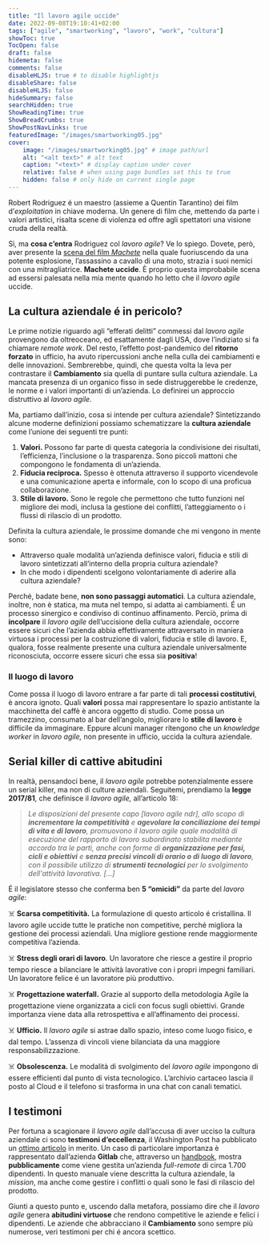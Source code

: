 ```yaml
---
title: "Il lavoro agile uccide"
date: 2022-09-08T19:10:41+02:00
tags: ["agile", "smartworking", "lavoro", "work", "cultura"]
showToc: true
TocOpen: false
draft: false
hidemeta: false
comments: false
disableHLJS: true # to disable highlightjs
disableShare: false
disableHLJS: false
hideSummary: false
searchHidden: true
ShowReadingTime: true
ShowBreadCrumbs: true
ShowPostNavLinks: true
featuredImage: "/images/smartworking05.jpg"
cover:
    image: "/images/smartworking05.jpg" # image path/url
    alt: "<alt text>" # alt text
    caption: "<text>" # display caption under cover
    relative: false # when using page bundles set this to true
    hidden: false # only hide on current single page
---
```

Robert Rodriguez é un maestro (assieme a Quentin Tarantino) dei film d’*exploitation* in chiave moderna. Un genere di film che, mettendo da parte i valori artistici, risalta scene di violenza ed offre agli spettatori una visione cruda della realtà.

Sì, ma **cosa c’entra** Rodriguez col *lavoro agile*? Ve lo spiego. Dovete, però, aver presente la [scena del film *Machete*](https://www.youtube.com/watch?v=I16020r--oM) nella quale fuoriuscendo da una potente esplosione, l’assassino a cavallo di una moto, strazia i suoi nemici con una mitragliatrice. **Machete uccide**. È proprio questa improbabile scena ad essersi palesata nella mia mente quando ho letto che il *lavoro agile* uccide.

## La cultura aziendale é in pericolo?

Le prime notizie riguardo agli “efferati delitti” commessi dal *lavoro agile* provengono da oltreoceano, ed esattamente dagli USA, dove l’indiziato si fa chiamare *remote work*. Del resto, l’effetto post-pandemico del **ritorno forzato** in ufficio, ha avuto ripercussioni anche nella culla dei cambiamenti e delle innovazioni. Sembrerebbe, quindi, che questa volta la leva per contrastare il **Cambiamento** sia quella di puntare sulla cultura aziendale. La mancata presenza di un organico fisso in sede distruggerebbe le credenze, le norme e i valori importanti di un’azienda. Lo definirei un approccio distruttivo al *lavoro agile*. 

Ma, partiamo dall’inizio, cosa si intende per cultura aziendale? Sintetizzando alcune moderne definizioni possiamo schematizzare la **cultura aziendale** come l’unione dei seguenti tre punti:

1. **Valori.** Possono far parte di questa categoria la condivisione dei risultati, l’efficienza, l’inclusione o la trasparenza. Sono piccoli mattoni che compongono le fondamenta di un’azienda.
2. **Fiducia reciproca.** Spesso è ottenuta attraverso il supporto vicendevole e una comunicazione aperta e informale, con lo scopo di una proficua collaborazione.
3. **Stile di lavoro.** Sono le regole che permettono che tutto funzioni nel migliore dei modi, inclusa la gestione dei conflitti, l’atteggiamento o i flussi di rilascio di un prodotto.

Definita la cultura aziendale, le prossime domande che mi vengono in mente sono:

- Attraverso quale modalità un’azienda definisce valori, fiducia e stili di lavoro sintetizzati all’interno della propria cultura aziendale?
- In che modo i dipendenti scelgono volontariamente di aderire alla cultura aziendale?

Perché, badate bene, **non sono passaggi automatici**. La cultura aziendale, inoltre, non è statica, ma muta nel tempo, si adatta ai cambiamenti. É un processo sinergico e condiviso di continuo affinamento. Perciò, prima di **incolpare** il *lavoro agile* dell’uccisione della cultura aziendale, occorre essere sicuri che l’azienda abbia effettivamente attraversato in maniera virtuosa i processi per la costruzione di valori, fiducia e stile di lavoro. E, qualora, fosse realmente presente una cultura aziendale universalmente riconosciuta, occorre essere sicuri che essa sia **positiva**!

### Il luogo di lavoro

Come possa il luogo di lavoro entrare a far parte di tali **processi costitutivi**, è ancora ignoto. Quali **valori** possa mai rappresentare lo spazio antistante la macchinetta del caffè è ancora oggetto di studio. Come possa un tramezzino, consumato al bar dell’angolo, migliorare lo **stile di lavoro** è difficile da immaginare. Eppure alcuni manager ritengono che un *knowledge worker* in *lavoro agile,* non presente in ufficio, uccida la cultura aziendale. 

## Serial killer di cattive abitudini

In realtà, pensandoci bene, il *lavoro agile* potrebbe potenzialmente essere un serial killer, ma non di culture aziendali. Seguitemi, prendiamo la **legge 2017/81**, che definisce il *lavoro agile,* all’articolo 18:

> *Le disposizioni del presente capo [lavoro agile ndr], allo scopo di **incrementare la competitività** e **agevolare la conciliazione dei tempi di vita e di lavoro**, promuovono il lavoro agile quale modalità di esecuzione  del rapporto di lavoro subordinato  stabilita  mediante  accordo  tra  le parti, anche con forme di **organizzazione per fasi, cicli e  obiettivi** e **senza precisi vincoli di orario o di  luogo  di  lavoro**,  con  il possibile  utilizzo  di  **strumenti  tecnologici**  per  lo  svolgimento dell'attività lavorativa. […]*
> 

É il legislatore stesso che conferma ben **5 “omicidi”** da parte del *lavoro agile*:

☠️ **Scarsa competitività.** La formulazione di questo articolo é cristallina. Il lavoro agile uccide tutte le pratiche non competitive, perché migliora la gestione dei processi aziendali. Una migliore gestione rende maggiormente competitiva l’azienda. 

☠️ **Stress degli orari di lavoro**. Un lavoratore che riesce a gestire il proprio tempo riesce a bilanciare le attività lavorative con i propri impegni familiari. Un lavoratore felice é un lavoratore più produttivo.

☠️ **Progettazione waterfall.** Grazie al supporto della metodologia Agile la progettazione viene organizzata a cicli con focus sugli obiettivi. Grande importanza viene data alla retrospettiva e all’affinamento dei processi.

☠️ **Ufficio.** Il *lavoro agile* si astrae dallo spazio, inteso come luogo fisico, e dal tempo. L’assenza di vincoli viene bilanciata da una maggiore responsabilizzazione.

☠️ **Obsolescenza.** Le modalità di svolgimento del *lavoro agile* impongono di essere efficienti dal punto di vista tecnologico. L’archivio cartaceo lascia il posto al Cloud e il telefono si trasforma in una chat con canali tematici.

## I testimoni

Per fortuna a scagionare il *lavoro agile* dall’accusa di aver ucciso la cultura aziendale ci sono **testimoni d’eccellenza**, il Washington Post ha pubblicato un [ottimo articolo](https://www.washingtonpost.com/technology/2022/09/01/remote-work-culture/) in merito. Un caso di particolare importanza è rappresentato dall’azienda **Gitlab** che, attraverso un [handbook](https://about.gitlab.com/handbook/), mostra **pubblicamente** come viene gestita un’azienda *full-remote* di circa 1.700 dipendenti. In questo manuale viene descritta la cultura aziendale, la *mission*, ma anche come gestire i conflitti o quali sono le fasi di rilascio del prodotto.

Giunti a questo punto e, uscendo dalla metafora, possiamo dire che il *lavoro agile* genera **abitudini virtuose** che rendono competitive le aziende e felici i dipendenti. Le aziende che abbracciano il **Cambiamento** sono sempre più numerose, veri testimoni per chi é ancora scettico.
